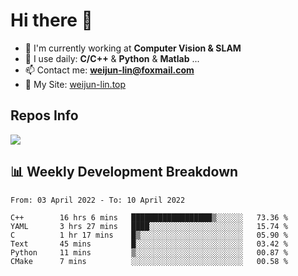 # Hi there 👋

<!--
**Weijun-Lin/Weijun-Lin** is a ✨ _special_ ✨ repository because its `README.md` (this file) appears on your GitHub profile.

Here are some ideas to get you started:

- 🔭 I’m currently working on ...
- 🌱 I’m currently learning ...
- 👯 I’m looking to collaborate on ...
- 🤔 I’m looking for help with ...
- 💬 Ask me about ...
- 📫 How to reach me: ...
- 😄 Pronouns: ...
- ⚡ Fun fact: ...
-->

- 🏢 I'm currently working at **Computer Vision & SLAM**
- 🚀 I use daily: **C/C++** & **Python** & **Matlab** ...
- 📫 Contact me: **weijun-lin@foxmail.com**
- 🔗 My Site: [weijun-lin.top](https://weijun-lin.top/p)

  

## Repos Info
![](https://github-readme-stats.vercel.app/api?username=Weijun-Lin&theme=cobalt)

## 📊 Weekly Development Breakdown

<!--START_SECTION:waka-->

```text
From: 03 April 2022 - To: 10 April 2022

C++        16 hrs 6 mins   ██████████████████▒░░░░░░   73.36 %
YAML       3 hrs 27 mins   ████░░░░░░░░░░░░░░░░░░░░░   15.74 %
C          1 hr 17 mins    █▒░░░░░░░░░░░░░░░░░░░░░░░   05.90 %
Text       45 mins         █░░░░░░░░░░░░░░░░░░░░░░░░   03.42 %
Python     11 mins         ▒░░░░░░░░░░░░░░░░░░░░░░░░   00.87 %
CMake      7 mins          ░░░░░░░░░░░░░░░░░░░░░░░░░   00.58 %
```

<!--END_SECTION:waka-->
